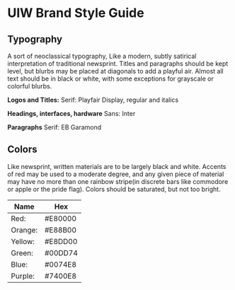 # UIW Brand Style Guide

## Typography

A sort of neoclassical typography, Like a modern, subtly satirical interpretation of traditional newsprint. Titles and paragraphs should be kept level, but blurbs may be placed at diagonals to add a playful air. Almost all text should be in black or white, with some exceptions for grayscale or colorful blurbs.

**Logos and Titles:** Serif: Playfair Display, regular and italics

**Headings, interfaces, hardware** Sans: Inter

**Paragraphs** Serif: EB Garamond

## Colors

Like newsprint, written materials are to be largely black and white. Accents of red may be used to a moderate degree, and any given piece of material may have no more than one rainbow stripe(in discrete bars like commodore or apple or the pride flag). Colors should be saturated, but not too bright.

|Name		|Hex	|
|-----------|-------|
|Red:		|#E80000|
|Orange:	|#E88B00|
|Yellow:	|#E8DD00|
|Green:		|#00DD74|
|Blue:		|#0074E8|
|Purple:	|#7400E8|

